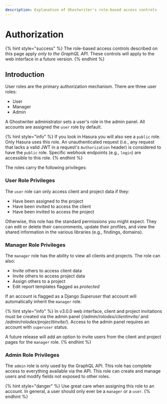 ```yaml
---
description: Explanation of Ghostwriter's role-based access controls
---
```


# Authorization

{% hint style="success" %}
The role-based access controls described on this page apply _only to the GraphQL API_. These controls will apply to the web interface in a future version.
{% endhint %}

## Introduction

User roles are the primary authorization mechanism. There are three user roles:

* User
* Manager
* Admin

A Ghostwriter administrator sets a user's role in the admin panel. All accounts are assigned the `user` role by default.

{% hint style="info" %}
If you look in Hasura you will also see a `public` role. Only Hasura uses this role. An unauthenticated request (i.e., any request that lacks a valid JWT in a request's `Authorization` header) is considered to have the `public` role. Specific webhook endpoints (e.g., `login`) are accessible to this role.
{% endhint %}

The roles carry the following privileges:

### User Role Privileges

The `user` role can only access client and project data if they:

* Have been assigned to the project
* Have been invited to access the client
* Have been invited to access the project

Otherwise, this role has the standard permissions you might expect. They can edit or delete their cancomments, update their profiles, and view the shared information in the various libraries (e.g., findings, domains).

### Manager Role Privileges

The `manager` role has the ability to view all clients and projects. The role can also:

* Invite others to access client data
* Invite others to access project data
* Assign others to a project
* Edit report templates flagged as _protected_

If an account is flagged as a Django _Superuser_ that account will automatically inherit the `manager` role.

{% hint style="info" %}
In v3.0.0 web interface, client and project invitations must be created via the admin panel (_/admin/rolodex/clientinvite/_ and _/admin/rolodex/projecttinvite/_). Access to the admin panel requires an account with `superuser` status.

A future release will add an option to invite users from the client and project pages for the `manager` role.
{% endhint %}

### Admin Role Privileges

The `admin` role is only used by the GraphQL API. This role has complete access to everything available via the API. This role can create and manage users and modify fields not exposed to other roles.

{% hint style="danger" %}
Use great care when assigning this role to an account. In general, a user should only ever be a `manager` or a `user`.
{% endhint %}
